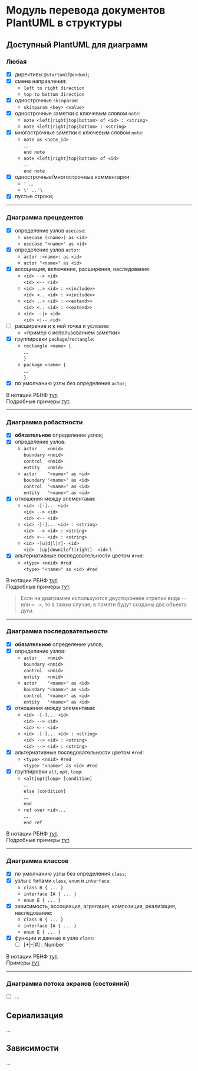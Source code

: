 # Модуль перевода документов PlantUML в структуры #

## Доступный PlantUML для диаграмм ##
### Любая ###
- [x] директивы `@startuml`/`@enduml`;
- [x] смена направления:
  * `left to right direction`
  * `top to bottom direction`
- [x] однострочные `skinparam`:
  * `skinparam <key> <value>`
- [x] однострочные заметки с ключевым словом `note`:
  * `note <left|right|top|bottom> of <id> : <string>`
  * `note <left|right|top|bottom> : <string>`
- [x] многострочные заметки с ключевым словом `note`:
  * `note as <note_id>` \
    ... \
    `end note`
  * `note <left|right|top|bottom> of <id>` \
    ... \
    `end note`
- [x] однострочные/многострочные комментарии:
  * `' `...
  * `\' `... `'\`
- [x] пустые строки;

---

### Диаграмма прецедентов ###
- [x] определение узлов `usecase`:
  * `usecase (<name>) as <id>`
  * `usecase "<name>" as <id>`
- [x] определение узлов `actor`:
  * `actor :<name>: as <id>`
  * `actor "<name>" as <id>`
- [x] ассоциация, включение, расширения, наследование:
  * `<id> --> <id>` \
    `<id> <-- <id>` 
  * `<id> ..> <id> : <<include>>` \
    `<id> <.. <id> : <<include>>`
  * `<id> ..> <id> : <<extend>>` \
    `<id> <.. <id> : <<extend>>`
  * `<id> --|> <id>` \
    `<id> <|-- <id>`
- [ ] расширение и к ней точка и условие:
  * <пример с использованием заметки>
- [x] группировки `package`/`rectangle`:
  * `rectangle <name> {` \
    ... \
    `}`
  * `package <name> {` \
    ... \
    `}`
- [x] по умолчанию узлы без определения `actor`;

В нотации РБНФ [тут](converter/description/ebnf/uc.ebnf).\
Подробные примеры [тут]().

---

### Диаграмма робастности ###
- [x] **обязательное** определение узлов;
- [x] определение узлов:
  *  `actor    <nmid>` \
     `boundary <nmid>` \
     `control  <nmid>` \
     `entity   <nmid>` 
  *  `actor    "<name>" as <id>` \
     `boundary "<name>" as <id>` \
     `control  "<name>" as <id>` \
     `entity   "<name>" as <id>` 
- [x] отношения между элементами:
  * `<id> -[-]... <id>` \
    `<id> --> <id>`     \
    `<id> <-- <id>`
  * `<id> -[-]... <id> : <string>` \
    `<id> --> <id> : <string>`     \
    `<id> <-- <id> : <string>`
  * `<id> -[u|d|l|r]- <id>` \
    `<id> -[up|down|left|right]- <id>` \
- [x] альтернативные последовательности цветом `#red`:
  *  `<type> <nmid> #red`           \
     `<type> "<name>" as <id> #red`
     
В нотации РБНФ [тут](converter/description/ebnf/rob.ebnf).\
Подробные примеры [тут]().

> Если на диаграмме используются двусторонние стрелки вида `--` или `<-->`, то в таком случае, в памяти будут созданы два объекта дуги.

---

### Диаграмма последовательности ###
- [x] **обязательное** определение узлов;
- [x] определение узлов:
  *  `actor    <nmid>` \
     `boundary <nmid>` \
     `control  <nmid>` \
     `entity   <nmid>` 
  *  `actor    "<name>" as <id>` \
     `boundary "<name>" as <id>` \
     `control  "<name>" as <id>` \
     `entity   "<name>" as <id>` 
- [x] отношения между элементами:
  * `<id> -[-]... <id>` \
    `<id> --> <id>`     \
    `<id> <-- <id>`
  * `<id> -[-]... <id> : <string>` \
    `<id> --> <id> : <string>`     \
    `<id> --> <id> : <string>`
- [x] альтернативные последовательности цветом `#red`:
  *  `<type> <nmid> #red`           \
     `<type> "<name>" as <id> #red`
- [x] группировки `alt`, `opt`, `loop`:
  *  `<alt|opt|loop> [condition]` \
     ... \
     `else [condition]` \
     ... \
     `end`
  * `ref over <id>...` \
    ... \
    `end ref`

В нотации РБНФ [тут](converter/description/ebnf/seq.ebnf).\
Подробные примеры [тут]().

---

### Диаграмма классов ###
- [x] по умолчанию узлы без определения `class`;
- [x] узлы с типами `class`, `enum` и `interface`:
  * `class B { ... }`
  * `interface IA { ... }`
  * `enum E { ... }`
- [x] зависимость, ассоциация, агрегация, композиция, реализация, наследование:
  * `class B { ... }`
  * `interface IA { ... }`
  * `enum E { ... }`
- [x] функции и данные в узле `class`:
  - [ ] [+|-|#]<Name> : Number

В нотации РБНФ [тут](converter/description/ebnf/class.ebnf).\
Примеры [тут]().

---

### Диаграмма потока экранов (состояний) ###
- [ ] ...


## Сериализация ##

...

## Зависимости ##

...
